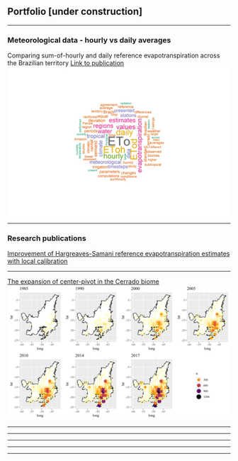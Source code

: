 ## Portfolio [under construction]

---

### Meteorological data - hourly vs daily averages
Comparing sum-of-hourly and daily reference evapotranspiration across the Brazilian territory
[Link to publication](/https://www.sciencedirect.com/science/article/abs/pii/S0378377419310170)
<img src="/images/Manuscript_EToh_ETod.png?raw=true"/>

---

### Research publications 
[Improvement of Hargreaves-Samani reference evapotranspiration estimates with local calibration](https://www.mdpi.com/2073-4441/11/11/2272)

---
[The expansion of center-pivot in the Cerrado biome](/pdf/IRRIGA_pivot_expansion.pdf)
<img src="images/Cerrado_CenterPivot.png?raw=true"/>

---
<!--
[Project 2 Title](/sample_page)
<img src="images/dummy_thumbnail.jpg?raw=true"/>
-->
---
<!--
[Project 3 Title](http://example.com/)
<img src="images/dummy_thumbnail.jpg?raw=true"/>
-->
---
<!--
### Category Name 2-->
<!--
- [Project 1 Title](http://example.com/)
- [Project 2 Title](http://example.com/)
- [Project 3 Title](http://example.com/)
- [Project 4 Title](http://example.com/)
- [Project 5 Title](http://example.com/)
-->
---




---
<p style="font-size:11px"></p>

